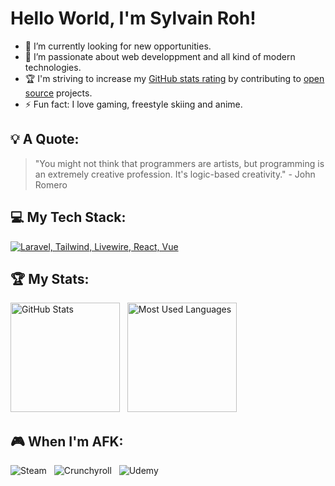# Hello World, I'm Sylvain Roh!


- 🔭 I’m currently looking for new opportunities.
- 🌱 I’m passionate about web developpment and all kind of modern technologies.
- 🏆 I'm striving to increase my [GitHub stats rating](#🏆-my-stats) by contributing to [open source](https://opensource.com/resources/what-open-source) projects.
- ⚡ Fun fact: I love gaming, freestyle skiing and anime.

## 💡 A Quote:

> "You might not think that programmers are artists, but programming is an extremely creative profession. It's logic-based creativity." - John Romero

## 💻 My Tech Stack:

[![Laravel, Tailwind, Livewire, React, Vue](https://skillicons.dev/icons?i=laravel,react,vue,tailwind,nextjs,js,ts,php,vite,git,webpack,nodejs,docker)](https://skillicons.dev)

## 🏆 My Stats:

<p>
    <img height=175 alt="GitHub Stats" src="https://github-readme-stats.vercel.app/api?username=rohsyl&show_icons=true&count_private=true&theme=dark" />&nbsp;&nbsp;
    <img height=175 alt="Most Used Languages" src="https://github-readme-stats.vercel.app/api/top-langs/?username=rohsyl&layout=compact&theme=dark" />&nbsp;&nbsp;
</p>

## 🎮 When I'm AFK:

![Steam](https://img.shields.io/badge/steam-%23000000.svg?style=for-the-badge&logo=steam&logoColor=white) &nbsp;
![Crunchyroll](https://img.shields.io/badge/Crunchyroll-F47521?style=for-the-badge&logo=crunchyroll&logoColor=white) &nbsp;
![Udemy](https://img.shields.io/badge/Udemy-A435F0?style=for-the-badge&logo=Udemy&logoColor=white)